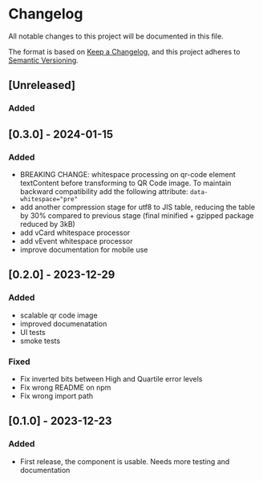 # Changelog

All notable changes to this project will be documented in this file.

The format is based on [Keep a Changelog](https://keepachangelog.com/en/1.0.0/),
and this project adheres to [Semantic Versioning](https://semver.org/spec/v2.0.0.html).

## [Unreleased]

### Added

## [0.3.0] - 2024-01-15

### Added

- BREAKING CHANGE: whitespace processing on qr-code element textContent before transforming to QR Code image. To maintain backward compatibility add the following attribute: `data-whitespace="pre"`
- add another compression stage for utf8 to JIS table, reducing the table by 30% compared to previous stage (final minified + gzipped package reduced by 3kB)
- add vCard whitespace processor
- add vEvent whitespace processor
- improve documentation for mobile use

## [0.2.0] - 2023-12-29

### Added

- scalable qr code image
- improved documenatation
- UI tests
- smoke tests

### Fixed

- Fix inverted bits between High and Quartile error levels
- Fix wrong README on npm
- Fix wrong import path

## [0.1.0] - 2023-12-23

### Added

- First release, the component is usable. Needs more testing and documentation


